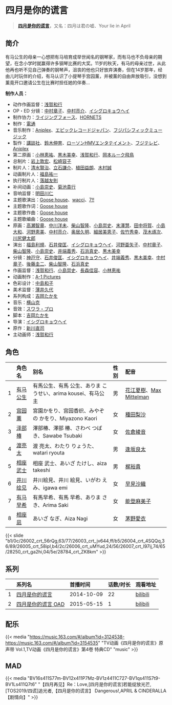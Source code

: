# 四月是你的谎言


> <u>**[四月是你的谎言](https://bgm.tv/subject/100444)**</u>，又名：四月は君の嘘、Your lie in April

## 简介

有马公生的母亲一心想把有马培育成举世闻名的钢琴家，而有马也不负母亲的期望，在念小学时就赢得许多钢琴比赛的大奖。11岁的秋天，有马的母亲过世，从此他再也听不见自己弹奏的钢琴声，沮丧的他也只好放弃演奏，但在14岁那年，经由儿时玩伴的介绍，有马认识了小提琴手宫园薰，并被薰的自由奔放吸引，没想到薰竟开口邀请公生在比赛时担任她的伴奏…

**制作人员：**
- 动作作画监督：[浅賀和行](https://bgm.tv/person/15685)
- OP・ED 分镜：[中村章子](https://bgm.tv/person/3310)、[中村亮介](https://bgm.tv/person/3626)、[イシグロキョウヘイ](https://bgm.tv/person/14365)
- 制作协力：[ライジングフォース](https://bgm.tv/person/19238)、[HORNETS](https://bgm.tv/person/36234)
- 制作：[電通](https://bgm.tv/person/221)
- 音乐制作：[Aniplex](https://bgm.tv/person/645)、[エピックレコードジャパン](https://bgm.tv/person/12541)、[フジパシフィックミュージック](https://bgm.tv/person/363)
- 製作：[講談社](https://bgm.tv/person/128)、[鈴木伸育](https://bgm.tv/person/50286)、[ローソンHMVエンタテイメント](https://bgm.tv/person/50744)、[フジテレビ](https://bgm.tv/person/277)、[Aniplex](https://bgm.tv/person/645)
- 第二原画：[小林恵祐](https://bgm.tv/person/13576)、[黒木美幸](https://bgm.tv/person/20236)、[浅賀和行](https://bgm.tv/person/15685)、[岡本ルーク飛鳥](https://bgm.tv/person/50728)
- 总制片：[岩上敦宏](https://bgm.tv/person/5782)、[松崎容子](https://bgm.tv/person/297)
- 制片人：[清水賢治](https://bgm.tv/person/441)、[立石謙介](https://bgm.tv/person/50291)、[植田益朗](https://bgm.tv/person/2156)、[木村誠](https://bgm.tv/person/15662)
- 动画制片人：[福島祐一](https://bgm.tv/person/25715)
- 执行制片人：[落越友則](https://bgm.tv/person/39257)
- 补间动画：[小島崇史](https://bgm.tv/person/12524)、[菊池貴行](https://bgm.tv/person/37594)
- 音响监督：[明田川仁](https://bgm.tv/person/477)
- 主题歌演出：[Goose house](https://bgm.tv/person/14083)、[wacci](https://bgm.tv/person/15847)、[7!!](https://bgm.tv/person/15142)
- 主题歌作词：[Goose house](https://bgm.tv/person/14083)
- 主题歌作曲：[Goose house](https://bgm.tv/person/14083)
- 主题歌编曲：[Goose house](https://bgm.tv/person/14083)
- 原画：[高瀬智章](https://bgm.tv/person/12641)、[中川洋未](https://bgm.tv/person/22533)、[柴山智隆](https://bgm.tv/person/21180)、[小島崇史](https://bgm.tv/person/12524)、[末澤慧](https://bgm.tv/person/24562)、[田中将賀](https://bgm.tv/person/3269)、[小島大和](https://bgm.tv/person/14525)、[河野恵美](https://bgm.tv/person/12499)、[中村亮介](https://bgm.tv/person/3626)、[奥居久明](https://bgm.tv/person/12885)、[細居美恵子](https://bgm.tv/person/12049)、[佐竹秀幸](https://bgm.tv/person/25743)、[茂木琢次](https://bgm.tv/person/21669)、[川尻健太郎](https://bgm.tv/person/27072)
- 演出：[福島利規](https://bgm.tv/person/2512)、[石井俊匡](https://bgm.tv/person/21139)、[イシグロキョウヘイ](https://bgm.tv/person/14365)、[河野亜矢子](https://bgm.tv/person/20237)、[中村章子](https://bgm.tv/person/3310)、[柴山智隆](https://bgm.tv/person/21180)、[小島崇史](https://bgm.tv/person/12524)、[井端義秀](https://bgm.tv/person/14831)、[石浜真史](https://bgm.tv/person/1370)、[黒木美幸](https://bgm.tv/person/20236)
- 分镜：[神戸守](https://bgm.tv/person/1047)、[石井俊匡](https://bgm.tv/person/21139)、[イシグロキョウヘイ](https://bgm.tv/person/14365)、[井端義秀](https://bgm.tv/person/14831)、[黒木美幸](https://bgm.tv/person/20236)、[中村章子](https://bgm.tv/person/3310)、[後藤圭二](https://bgm.tv/person/305)、[柴山智隆](https://bgm.tv/person/21180)、[石浜真史](https://bgm.tv/person/1370)
- 作画监督：[浅賀和行](https://bgm.tv/person/15685)、[小島崇史](https://bgm.tv/person/12524)、[長森佳容](https://bgm.tv/person/1640)、[小林恵祐](https://bgm.tv/person/13576)
- 动画制作：[A-1 Pictures](https://bgm.tv/person/3525)
- 色彩设计：[中島和子](https://bgm.tv/person/3513)
- 美术监督：[薄井久代](https://bgm.tv/person/14366)
- 系列构成：[吉岡たかを](https://bgm.tv/person/1140)
- 音乐：[横山克](https://bgm.tv/person/3643)
- 音效：[スワラ・プロ](https://bgm.tv/person/2662)
- 脚本：[吉岡たかを](https://bgm.tv/person/1140)
- 导演：[イシグロキョウヘイ](https://bgm.tv/person/14365)
- 原作：[新川直司](https://bgm.tv/person/9243)
- 主动画师：[浅賀和行](https://bgm.tv/person/15685)

## 角色

|     |   角色名   |   别名  | 性别 |  配音  |
|:--- |:------  |:----      |:---  |:--   |
| 1 | [有马公生](https://bgm.tv/character/26002) | 有馬公生、有馬 公生、ありま こうせい、arima kousei、有马公主 | 男 | [花江夏樹](https://bgm.tv/person/7772)、[Max Mittelman](https://bgm.tv/person/31927) |
| 2 | [宫园薰](https://bgm.tv/character/26003) | 宮園かをり、宫园香织、みやぞの かをり、Miyazono Kaori | 女 | [種田梨沙](https://bgm.tv/person/8138) |
| 3 | [泽部椿](https://bgm.tv/character/26004) | 澤部椿、澤部 椿、さわべ つばき、Sawabe Tsubaki | 女 | [佐倉綾音](https://bgm.tv/person/5745) |
| 4 | [渡亮太](https://bgm.tv/character/26005) | 渡 亮太、わたり りょうた、watari ryouta | 男 | [逢坂良太](https://bgm.tv/person/7385) |
| 5 | [相座武士](https://bgm.tv/character/26006) | 相座 武士、あいざ たけし、aiza takeshi | 男 | [梶裕貴](https://bgm.tv/person/5209) |
| 6 | [井川绘见](https://bgm.tv/character/26007) | 井川絵見、井川 絵見、いがわ えみ、igawa emi | 女 | [早見沙織](https://bgm.tv/person/4895) |
| 7 | [有马早希](https://bgm.tv/character/28250) | 有馬早希、有馬 早希、ありま さき、Arima Saki | 女 | [能登麻美子](https://bgm.tv/person/3827) |
| 8 | [相座凪](https://bgm.tv/character/28784) | あいざ なぎ、Aiza Nagi | 女 | [茅野愛衣](https://bgm.tv/person/5847) |

{{< slide "b1/0c/26002_crt_56rQg,63/77/26003_crt_jv644,ff/b5/26004_crt_4SQQq,36/89/26005_crt_58ipl,b4/2c/26006_crt_uMYud,24/56/26007_crt_I97ij,74/65/28250_crt_ga2hi,04/5e/28784_crt_ZK8km" >}}

## 系列

|     | 系列名         | 首播时间       | 话数/时长 | 观看地址                                                      |
|:----|:------------|:-----------|:------|:----------------------------------------------------------|
| 1   |[四月是你的谎言](https://bgm.tv/subject/100444)| 2014-10-09 | 22    | [bilibili](https://www.bilibili.com/bangumi/play/ep80016) |
| 2   |[四月是你的谎言 OAD](https://bgm.tv/subject/115980)| 2015-05-15 | 1     | [bilibili](https://www.bilibili.com/bangumi/play/ss3423)  |

## 配乐

{{< media "https://music.163.com/#/album?id=3124538-https://music.163.com/#/album?id=3154535"
"TV动画《四月是你的谎言》原声带 Vol.1,TV动画《四月是你的谎言》第4卷 特典CD"
"music" >}}

## MAD

{{< media  "BV16s411S77m-BV12x411P7Mz-BV1z4411C727-BV1qs411S7t9-BV1Ls411Q7t6"
"【四月再见】Re：Love,[四月是你的谎言]若能绽放光芒,[TOS2019/四谎]追光者,【四月是你的谎言】 Dangerous!,APRIL & CINDERALLA 【剧情向】"  >}}
